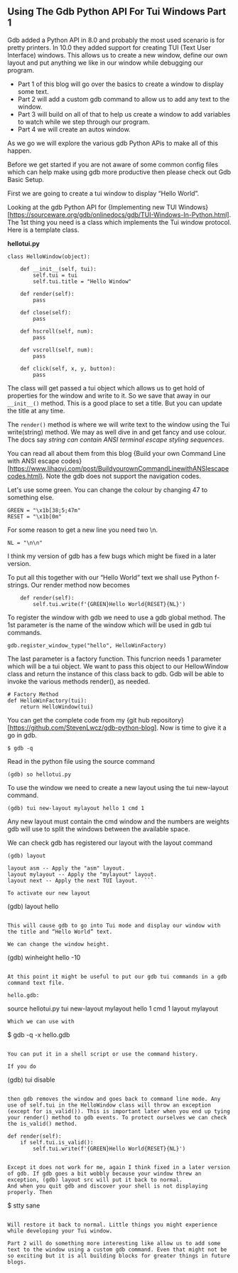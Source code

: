 ## Using The Gdb Python API For Tui Windows Part 1

Gdb added a Python API in 8.0 and probably the most used scenario is for pretty printers. In 10.0 they added support for creating TUI (Text User Interface) windows. This allows us to create a new window, define our own layout and put anything we like in our window while debugging our program.

- Part 1 of this blog will go over the basics to create a window to display some text.
- Part 2 will add a custom gdb command to allow us to add any text to the window.
- Part 3 will build on all of that to help us create a window to add variables to watch while we step through our program. 
- Part 4 we will create an autos window.

As we go we will explore the various gdb Python APis to make all of this happen.

Before we get started if you are not aware of some common config files which can help make using gdb more productive then please check out Gdb Basic Setup.

First we are going to create a tui window to display “Hello World”.

Looking at the gdb Python API for {Implementing new TUI Windows}[https://sourceware.org/gdb/onlinedocs/gdb/TUI-Windows-In-Python.html]. The 1st thing you need is a class which implements the Tui window protocol. Here is a template class.

**hellotui.py**

```
class HelloWindow(object):

    def __init__(self, tui):
        self.tui = tui
        self.tui.title = "Hello Window"

    def render(self):
        pass

    def close(self):
        pass

    def hscroll(self, num):
        pass

    def vscroll(self, num):
        pass

    def click(self, x, y, button):
        pass
```


The class will get passed a tui object which allows us to get hold of properties for the window and write to it. So we save that away in our `__init__()` method. This is a good place to set a title. But you can update the title at any time.

The `render()` method is where we will write text to the window using the Tui write(string) method. We may as well dive in and get fancy and use colour. The docs say *string can contain ANSI terminal escape styling sequences*. 

You can read all about them from this blog {Build your own Command Line with ANSI escape codes}[https://www.lihaoyi.com/post/BuildyourownCommandLinewithANSIescapecodes.html}. Note the gdb does not support the navigation codes.

Let's use some green. You can change the colour by changing 47 to something else.

```
GREEN = "\x1b[38;5;47m"
RESET = "\x1b[0m"
```

For some reason to get a new line you need two \n. 

```
NL = "\n\n"
```

I think my version of gdb has a few bugs which might be fixed in a later version.

To put all this together with our “Hello World” text we shall use Python f-strings. Our render method now becomes

```
    def render(self):
        self.tui.write(f'{GREEN}Hello World{RESET}{NL}')
```

To register the window with gdb we need to use a gdb global method. The 1st parameter is the name of the window which will be used in gdb tui commands.

```
gdb.register_window_type("hello", HelloWinFactory)
```


The last parameter is a factory function. This funcrion needs 1 parameter which will be a tui object. We want to pass this object to our HellowWindow class and return the instance of this class back to gdb. Gdb will be able to invoke the various methods render(), as needed.


```
# Factory Method
def HelloWinFactory(tui):
    return HelloWindow(tui)
```

You can get the complete code from my {git hub repository}[https://github.com/StevenLwcz/gdb-python-blog]. Now is time to give it a go in gdb.

```
$ gdb -q
```

Read in the python file using the source command

```
(gdb) so hellotui.py

```

To use the window we need to create a new layout using the tui new-layout command.

```
(gdb) tui new-layout mylayout hello 1 cmd 1
```

Any new layout must contain the cmd window and the numbers are weights gdb will use to split the windows between the available space.

We can check gdb has registered our layout with the layout command

``` (gdb) layout ```

```
layout asm -- Apply the "asm" layout.
layout mylayout -- Apply the "mylayout" layout.
layout next -- Apply the next TUI layout.  ```

To activate our new layout
```
(gdb) layout hello
```

This will cause gdb to go into Tui mode and display our window with the title and “Hello World” text.

We can change the window height.

```
(gdb) winheight hello -10
```

At this point it might be useful to put our gdb tui commands in a gdb command text file.

hello.gdb:
```
source hellotui.py
tui new-layout mylayout hello 1 cmd 1
layout mylayout
```
Which we can use with
```
$ gdb -q -x hello.gdb
```

You can put it in a shell script or use the command history. 

If you do

```
(gdb) tui disable 
```

then gdb removes the window and goes back to command line mode. Any use of self.tui in the HelloWindow class will throw an exception (except for is_valid()). This is important later when you end up tying your render() method to gdb events. To protect ourselves we can check the is_valid() method. 

```
    def render(self):
        if self.tui.is_valid():
            self.tui.write(f'{GREEN}Hello World{RESET}{NL}')
```

Except it does not work for me, again I think fixed in a later version of gdb. If gdb goes a bit wobbly because your window threw an exception, (gdb) layout src will put it back to normal. 
And when you quit gdb and discover your shell is not displaying properly. Then

```
$ stty sane
```

Will restore it back to normal. Little things you might experience while developing your Tui window.

Part 2 will do something more interesting like allow us to add some text to the window using a custom gdb command. Even that might not be so exciting but it is all building blocks for greater things in future blogs.
